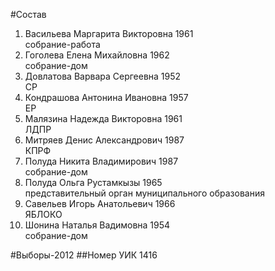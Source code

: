 #Состав
1. Васильева Маргарита Викторовна 1961   
    собрание-работа
2. Гоголева Елена Михайловна 1962   
    собрание-дом
3. Довлатова Варвара Сергеевна 1952   
    СР
4. Кондрашова Антонина Ивановна 1957   
    ЕР
5. Малязина Надежда Викторовна 1961   
    ЛДПР
6. Митряев Денис Александрович 1987   
    КПРФ
7. Полуда Никита Владимирович 1987   
    собрание-дом
8. Полуда Ольга Рустамкызы 1965   
    представительный орган муниципального образования
9. Савельев Игорь Анатольевич 1966   
    ЯБЛОКО
10. Шонина Наталья Вадимовна 1954   
    собрание-дом

#Выборы-2012
##Номер УИК
1416